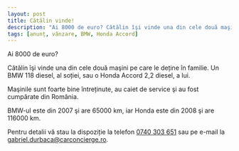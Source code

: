 ```yaml
---
layout: post
title: Cătălin vinde!
description: "Ai 8000 de euro? Cătălin îşi vinde una din cele două maşini pe care le deține în familie. Un BMW 118 diesel, al soției, sau o Honda Accord 2,2 diesel, a lui. Maşinile sunt foarte bine întreținute, au caiet de service şi au fost cumpărate din România. BMW-ul este din 2007 şi are 65000 km, iar Honda este din 2008 şi are 116000 km."
tags: [anunț, vânzare, BMW, Honda Accord]
---
```


Ai 8000 de euro?

Cătălin îşi vinde una din cele două maşini pe care le deține în familie. Un BMW 118 diesel, al soției, sau o Honda Accord 2,2 diesel, a lui.

Maşinile sunt foarte bine întreținute, au caiet de service şi au fost cumpărate din România.

BMW-ul este din 2007 şi are 65000 km, iar Honda este din 2008 şi are 116000 km.

Pentru detalii vă stau la dispoziție la telefon <a href="tel:+40-740-303-651">0740 303 651</a> sau pe e-mail la <a href="&#109;&#97;&#105;&#108;&#116;&#111;&#58;%67%61%62%72%69%65%6c.%64%75%72%62%61%63%61@%63%61%72%63%6f%6e%63%69%65%72%67%65.%72%6f">gabriel.durbaca@carconcierge.ro</a>.

<div class="row popup-gallery">
  <div class="col-md-3 col-sm-4 col-xs-6">
    <a href="{{ site.baseurl }}/assets/posts/2016-09-19/20160912_164846.jpeg" title="BMW 118 diesel"><img class="img-responsive" src="{{ site.baseurl }}/assets/posts/2016-09-19/20160912_164846.jpeg" alt=""></a>
  </div>
  <div class="col-md-3 col-sm-4 col-xs-6">
    <a href="{{ site.baseurl }}/assets/posts/2016-09-19/20160912_164853.jpeg" title="BMW 118 diesel"><img class="img-responsive" src="{{ site.baseurl }}/assets/posts/2016-09-19/20160912_164853.jpeg" alt=""></a>
  </div>
  <div class="col-md-3 col-sm-4 col-xs-6">
    <a href="{{ site.baseurl }}/assets/posts/2016-09-19/20160912_164855.jpeg" title="BMW 118 diesel"><img class="img-responsive" src="{{ site.baseurl }}/assets/posts/2016-09-19/20160912_164855.jpeg" alt=""></a>
  </div>
  <div class="col-md-3 col-sm-4 col-xs-6">
    <a href="{{ site.baseurl }}/assets/posts/2016-09-19/20160912_164907.jpeg" title="BMW 118 diesel"><img class="img-responsive" src="{{ site.baseurl }}/assets/posts/2016-09-19/20160912_164907.jpeg" alt=""></a>
  </div>
  <div class="col-md-3 col-sm-4 col-xs-6">
    <a href="{{ site.baseurl }}/assets/posts/2016-09-19/20160912_164926.jpeg" title="BMW 118 diesel"><img class="img-responsive" src="{{ site.baseurl }}/assets/posts/2016-09-19/20160912_164926.jpeg" alt=""></a>
  </div>
  <div class="col-md-3 col-sm-4 col-xs-6">
    <a href="{{ site.baseurl }}/assets/posts/2016-09-19/20160912_164950.jpeg" title="BMW 118 diesel"><img class="img-responsive" src="{{ site.baseurl }}/assets/posts/2016-09-19/20160912_164950.jpeg" alt=""></a>
  </div>
  <div class="col-md-3 col-sm-4 col-xs-6">
    <a href="{{ site.baseurl }}/assets/posts/2016-09-19/20160912_164958.jpeg" title="BMW 118 diesel"><img class="img-responsive" src="{{ site.baseurl }}/assets/posts/2016-09-19/20160912_164958.jpeg" alt=""></a>
  </div>
  <div class="col-md-3 col-sm-4 col-xs-6">
    <a href="{{ site.baseurl }}/assets/posts/2016-09-19/20160912_165034.jpeg" title="BMW 118 diesel"><img class="img-responsive" src="{{ site.baseurl }}/assets/posts/2016-09-19/20160912_165034.jpeg" alt=""></a>
  </div>
  <div class="col-md-3 col-sm-4 col-xs-6">
    <a href="{{ site.baseurl }}/assets/posts/2016-09-19/20160912_165125.jpeg" title="BMW 118 diesel"><img class="img-responsive" src="{{ site.baseurl }}/assets/posts/2016-09-19/20160912_165125.jpeg" alt=""></a>
  </div>
  <div class="col-md-3 col-sm-4 col-xs-6">
    <a href="{{ site.baseurl }}/assets/posts/2016-09-19/20160912_165224.jpeg" title="BMW 118 diesel"><img class="img-responsive" src="{{ site.baseurl }}/assets/posts/2016-09-19/20160912_165224.jpeg" alt=""></a>
  </div>
  <div class="col-md-3 col-sm-4 col-xs-6">
    <a href="{{ site.baseurl }}/assets/posts/2016-09-19/20160912_165237.jpeg" title="BMW 118 diesel"><img class="img-responsive" src="{{ site.baseurl }}/assets/posts/2016-09-19/20160912_165237.jpeg" alt=""></a>
  </div>
</div>
<div class="row popup-gallery">
  <div class="col-md-3 col-sm-4 col-xs-6">
    <a href="{{ site.baseurl }}/assets/posts/2016-09-19/portiera.jpg" title="BMW 118 diesel"><img class="img-responsive" src="{{ site.baseurl }}/assets/posts/2016-09-19/portiera.jpg" alt=""></a>
  </div>
  <div class="col-md-3 col-sm-4 col-xs-6">
    <a href="{{ site.baseurl }}/assets/posts/2016-09-19/bord.jpg" title="BMW 118 diesel"><img class="img-responsive" src="{{ site.baseurl }}/assets/posts/2016-09-19/bord.jpg" alt=""></a>
  </div>
  <div class="col-md-3 col-sm-4 col-xs-6">
    <a href="{{ site.baseurl }}/assets/posts/2016-09-19/bord_zoom.jpg" title="BMW 118 diesel"><img class="img-responsive" src="{{ site.baseurl }}/assets/posts/2016-09-19/bord_zoom.jpg" alt=""></a>
  </div>
</div>
<p>&nbsp;</p>
<div class="row popup-gallery">
  <div class="col-md-3 col-sm-4 col-xs-6">
    <a href="{{ site.baseurl }}/assets/posts/2016-09-19/20160912_165555.jpeg" title="Honda Accord 2,2 diesel"><img class="img-responsive" src="{{ site.baseurl }}/assets/posts/2016-09-19/20160912_165555.jpeg" alt=""></a>
  </div>
  <div class="col-md-3 col-sm-4 col-xs-6">
    <a href="{{ site.baseurl }}/assets/posts/2016-09-19/20160912_165617.jpeg" title="Honda Accord 2,2 diesel"><img class="img-responsive" src="{{ site.baseurl }}/assets/posts/2016-09-19/20160912_165617.jpeg" alt=""></a>
  </div>
  <div class="col-md-3 col-sm-4 col-xs-6">
    <a href="{{ site.baseurl }}/assets/posts/2016-09-19/20160912_165629.jpeg" title="Honda Accord 2,2 diesel"><img class="img-responsive" src="{{ site.baseurl }}/assets/posts/2016-09-19/20160912_165629.jpeg" alt=""></a>
  </div>
  <div class="col-md-3 col-sm-4 col-xs-6">
    <a href="{{ site.baseurl }}/assets/posts/2016-09-19/20160912_165642.jpeg" title="Honda Accord 2,2 diesel"><img class="img-responsive" src="{{ site.baseurl }}/assets/posts/2016-09-19/20160912_165642.jpeg" alt=""></a>
  </div>
  <div class="col-md-3 col-sm-4 col-xs-6">
    <a href="{{ site.baseurl }}/assets/posts/2016-09-19/20160912_165717.jpeg" title="Honda Accord 2,2 diesel"><img class="img-responsive" src="{{ site.baseurl }}/assets/posts/2016-09-19/20160912_165717.jpeg" alt=""></a>
  </div>
  <div class="col-md-3 col-sm-4 col-xs-6">
    <a href="{{ site.baseurl }}/assets/posts/2016-09-19/20160912_165726.jpeg" title="Honda Accord 2,2 diesel"><img class="img-responsive" src="{{ site.baseurl }}/assets/posts/2016-09-19/20160912_165726.jpeg" alt=""></a>
  </div>
  <div class="col-md-3 col-sm-4 col-xs-6">
    <a href="{{ site.baseurl }}/assets/posts/2016-09-19/20160912_165735.jpeg" title="Honda Accord 2,2 diesel"><img class="img-responsive" src="{{ site.baseurl }}/assets/posts/2016-09-19/20160912_165735.jpeg" alt=""></a>
  </div>
  <div class="col-md-3 col-sm-4 col-xs-6">
    <a href="{{ site.baseurl }}/assets/posts/2016-09-19/20160912_165759.jpeg" title="Honda Accord 2,2 diesel"><img class="img-responsive" src="{{ site.baseurl }}/assets/posts/2016-09-19/20160912_165759.jpeg" alt=""></a>
  </div>
  <div class="col-md-3 col-sm-4 col-xs-6">
    <a href="{{ site.baseurl }}/assets/posts/2016-09-19/20160912_165818.jpeg" title="Honda Accord 2,2 diesel"><img class="img-responsive" src="{{ site.baseurl }}/assets/posts/2016-09-19/20160912_165818.jpeg" alt=""></a>
  </div>
  <div class="col-md-3 col-sm-4 col-xs-6">
    <a href="{{ site.baseurl }}/assets/posts/2016-09-19/20160912_165847.jpeg" title="Honda Accord 2,2 diesel"><img class="img-responsive" src="{{ site.baseurl }}/assets/posts/2016-09-19/20160912_165847.jpeg" alt=""></a>
  </div>
  <div class="col-md-3 col-sm-4 col-xs-6">
    <a href="{{ site.baseurl }}/assets/posts/2016-09-19/20160912_165857.jpeg" title="Honda Accord 2,2 diesel"><img class="img-responsive" src="{{ site.baseurl }}/assets/posts/2016-09-19/20160912_165857.jpeg" alt=""></a>
  </div>
  <div class="col-md-3 col-sm-4 col-xs-6">
    <a href="{{ site.baseurl }}/assets/posts/2016-09-19/20160912_165909.jpeg" title="Honda Accord 2,2 diesel"><img class="img-responsive" src="{{ site.baseurl }}/assets/posts/2016-09-19/20160912_165909.jpeg" alt=""></a>
  </div>
  <div class="col-md-3 col-sm-4 col-xs-6">
    <a href="{{ site.baseurl }}/assets/posts/2016-09-19/20160912_165935.jpeg" title="Honda Accord 2,2 diesel"><img class="img-responsive" src="{{ site.baseurl }}/assets/posts/2016-09-19/20160912_165935.jpeg" alt=""></a>
  </div>
</div>
